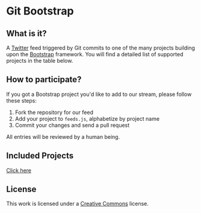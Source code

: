 # Git Bootstrap

## What is it?
A [Twitter](http://twitter.com/gitbootstrap) feed triggered by Git commits to one of the many projects building upon the [Bootstrap](http://getbootstrap.com/) framework. You will find a detailed list of supported projects in the table below.

## How to participate?

If you got a Bootstrap project you'd like to add to our stream, please follow these steps:

1. Fork the repository for our feed
2. Add your project to `feeds.js`, alphabetize by project name
3. Commit your changes and send a pull request

All entries will be reviewed by a human being.

## Included Projects

[Click here](http://gitbootstrap.github.io/feeds/index.html#projects)

## License

This work is licensed under a [Creative Commons](http://creativecommons.org/licenses/by-nc-sa/3.0) license.